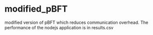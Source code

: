# modified_pBFT

modified version of pBFT which reduces communication overhead.
The performance of the nodejs application is in results.csv
